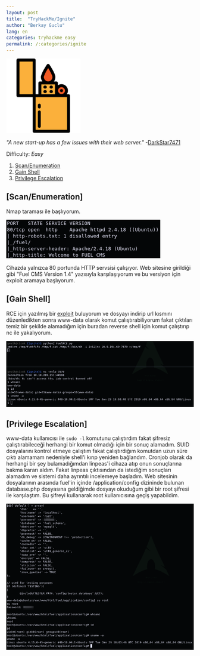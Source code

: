 ```yaml
---
layout: post
title:  "TryHackMe/Ignite"
author: "Berkay Guclu"
lang: en
categories: tryhackme easy
permalink: /:categories/ignite
---
```


[<img src="/assets/images/tryhackme/ignite.png" height="199">](https://tryhackme.com/room/ignite)

*"A new start-up has a few issues with their web server."* -[DarkStar7471](https://tryhackme.com/p/DarkStar7471)

Difficulty: *Easy*

1. [Scan/Enumeration](#scan/enumeration)
2. [Gain Shell](#gain-shell)
3. [Privilege Escalation](#privilege-escalation)


## [Scan/Enumeration]

Nmap taraması ile başlıyorum.

![ignite-1](/assets/images/tryhackme/ignite-1.png)

Cihazda yalnızca 80 portunda HTTP servsisi çalışıyor. Web sitesine girildiği gibi "Fuel CMS Version 1.4" yazısıyla karşılaşıyorum ve bu versiyon için exploit aramaya başlıyorum.


## [Gain Shell]

RCE için yazılmış bir [exploit](https://www.exploit-db.com/exploits/47138) buluyorum ve dosyayı indirip url kısmını düzenledikten sonra www-data olarak komut çalıştırabiliyorum fakat çıktıları temiz bir şekilde alamadığım için buradan reverse shell için komut çalıştırıp nc ile yakalıyorum.

![ignite-2](/assets/images/tryhackme/ignite-2.png)


## [Privilege Escalation]

www-data kullanıcısı ile `sudo -l` komutunu çalıştırdım fakat şifresiz çalıştırabileceği herhangi bir komut olmadığı için bir sonuç alamadım. SUID dosyalarını kontrol etmeye çalıştım fakat çalıştırdığım komutdan uzun süre çıktı alamamam nedeniyle shell'i kırıp yeniden bağlandım. Cronjob olarak da herhangi bir şey bulamadığımdan linpeas'i cihaza atıp onun sonuçlarına bakma kararı aldım. Fakat linpeas çıktısından da istediğim sonuçları alamadım ve sistemi daha ayrıntılı incelemeye başladım. Web sitesinin dosyalarının arasında fuel'in içinde /application/config dizininde bulunan database.php dosyasına geldiğimde dosyayı okuduğum gibi bir root şifresi ile karşılaştım. Bu şifreyi kullanarak root kullanıcısına geçiş yapabildim.

![ignite-3](/assets/images/tryhackme/ignite-3.png)

